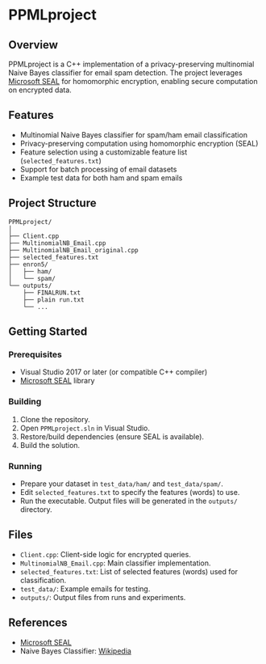 # PPMLproject

## Overview

PPMLproject is a C++ implementation of a privacy-preserving multinomial Naive Bayes classifier for email spam detection. The project leverages [Microsoft SEAL](https://github.com/microsoft/SEAL) for homomorphic encryption, enabling secure computation on encrypted data.

## Features

- Multinomial Naive Bayes classifier for spam/ham email classification
- Privacy-preserving computation using homomorphic encryption (SEAL)
- Feature selection using a customizable feature list (`selected_features.txt`)
- Support for batch processing of email datasets
- Example test data for both ham and spam emails

## Project Structure

```
PPMLproject/
│
├── Client.cpp
├── MultinomialNB_Email.cpp
├── MultinomialNB_Email_original.cpp
├── selected_features.txt
├── enron5/
│   ├── ham/
│   └── spam/
└── outputs/
    ├── FINALRUN.txt
    ├── plain run.txt
    └── ...

```

## Getting Started

### Prerequisites

- Visual Studio 2017 or later (or compatible C++ compiler)
- [Microsoft SEAL](https://github.com/microsoft/SEAL) library

### Building

1. Clone the repository.
2. Open `PPMLproject.sln` in Visual Studio.
3. Restore/build dependencies (ensure SEAL is available).
4. Build the solution.

### Running

- Prepare your dataset in `test_data/ham/` and `test_data/spam/`.
- Edit `selected_features.txt` to specify the features (words) to use.
- Run the executable. Output files will be generated in the `outputs/` directory.

## Files

- `Client.cpp`: Client-side logic for encrypted queries.
- `MultinomialNB_Email.cpp`: Main classifier implementation.
- `selected_features.txt`: List of selected features (words) used for classification.
- `test_data/`: Example emails for testing.
- `outputs/`: Output files from runs and experiments.

## References

- [Microsoft SEAL](https://github.com/microsoft/SEAL)
- Naive Bayes Classifier: [Wikipedia](https://en.wikipedia.org/wiki/Naive_Bayes_classifier)